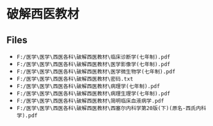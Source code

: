 # 破解西医教材

## Files

- `F:/医学\医学\西医各科\破解西医教材\临床诊断学(七年制).pdf`
- `F:/医学\医学\西医各科\破解西医教材\医学影像学(七年制).pdf`
- `F:/医学\医学\西医各科\破解西医教材\医学微生物学(七年制).pdf`
- `F:/医学\医学\西医各科\破解西医教材\密码.txt`
- `F:/医学\医学\西医各科\破解西医教材\病理学(七年制).pdf`
- `F:/医学\医学\西医各科\破解西医教材\病理生理学(七年制).pdf`
- `F:/医学\医学\西医各科\破解西医教材\简明临床血液病学.pdf`
- `F:/医学\医学\西医各科\破解西医教材\西塞尔内科学第20版(下)(原名-西氏内科学).pdf`
